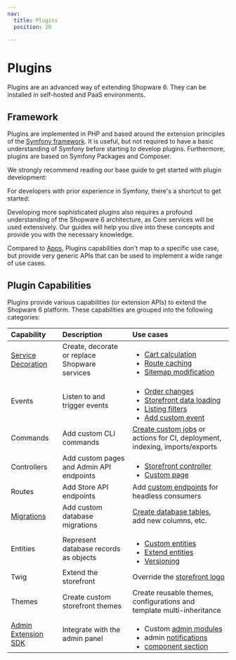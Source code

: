 ```yaml
---
nav:
  title: Plugins
  position: 20

---
```


# Plugins

Plugins are an advanced way of extending Shopware 6. They can be installed in self-hosted and PaaS environments.

## Framework

Plugins are implemented in PHP and based around the extension principles of the [Symfony framework](https://symfony.com/). It is useful, but not required to have a basic understanding of Symfony before starting to develop plugins. Furthermore, plugins are based on Symfony Packages and Composer.

We strongly recommend reading our base guide to get started with plugin development:

<PageRef page="plugin-base-guide" sub="Learn the basics of plugin development in Shopware 6" />

For developers with prior experience in Symfony, there's a shortcut to get started:

<PageRef page="plugins-for-symfony-developers" sub="Learn how Symfony bundles are used to extend Shopware 6" />

Developing more sophisticated plugins also requires a profound understanding of the Shopware 6 architecture, as Core services will be used extensively. Our guides will help you dive into these concepts and provide you with the necessary knowledge.

Compared to [Apps](../apps/capabilities.md), Plugins capabilities don't map to a specific use case, but provide very generic APIs that can be used to implement a wide range of use cases.

## Plugin Capabilities

Plugins provide various capabilities (or extension APIs) to extend the Shopware 6 platform. These capabilities are grouped into the following categories:

| Capability | Description | Use cases |
| :--- | :--- | :--- |
| [Service Decoration](/docs/resources/references/adr/2020-11-25-decoration-pattern) | Create, decorate or replace Shopware services | <ul style="margin-bottom: 0;"><li><a href="checkout/cart/customize-price-calculation">Cart calculation</a></li><li><a href="framework/store-api/add-caching-for-store-api-route">Route caching</a></li><li><a href="content/sitemap/modify-sitemap-entries">Sitemap modification</a></li></ul> |
| Events | Listen to and trigger events | <ul style="margin-bottom: 0;"><li><a href="checkout/order/listen-to-order-changes">Order changes</a></li><li><a href="storefront/add-data-to-storefront-page">Storefront data loading</a></li><li><a href="storefront/add-listing-filters">Listing filters</a></li><li><a href="framework/event/add-custom-event.html">Add custom event</a></li></ul> |
| Commands | Add custom CLI commands | [Create custom jobs](plugin-fundamentals/add-custom-commands) or actions for CI, deployment, indexing, imports/exports |
| Controllers | Add custom pages and Admin API endpoints | <ul style="margin-bottom: 0"><li><a href="storefront/add-custom-controller">Storefront controller</a></li><li><a href="storefront/add-custom-page">Custom page</a></li></ul> |
| Routes | Add Store API endpoints | Add [custom endpoints](framework/store-api/add-store-api-route) for headless consumers |
| [Migrations](/docs/concepts/framework/migrations) | Add custom database migrations | [Create database tables](plugin-fundamentals/database-migrations), add new columns, etc. |
| Entities | Represent database records as objects | <ul style="margin-bottom: 0;"><li><a href="framework/data-handling/add-custom-complex-data">Custom entities</a></li><li><a href="framework/data-handling/add-complex-data-to-existing-entities">Extend entities</a></li><li><a href="framework/data-handling/versioning-entities">Versioning</a></li></ul> |
| Twig | Extend the storefront | Override the [storefront logo](storefront/customize-templates) |
| Themes | Create custom storefront themes | Create reusable themes, configurations and template multi-inheritance |
| [Admin Extension SDK](https://shopware.github.io/admin-extension-sdk/) | Integrate with the admin panel | <ul style="margin-bottom: 0;"><li>Custom <a href="https://shopware.github.io/admin-extension-sdk/docs/guide/api-reference/ui/mainModule">admin modules</a></li><li>admin <a href="starter/starter-admin-extension">notifications</a></li><li><a href="https://shopware.github.io/admin-extension-sdk/docs/guide/api-reference/ui/component-section">component section</a></li></ul> |